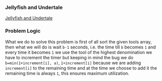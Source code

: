 ### Jellyfish and Undertale
[Jellyfish and Undertale](https://codeforces.com/problemset/problem/1875/A)

### Problem Logic
What we do to solve this problem is first of all sort the given tools array, then what we will do is wait `b-1` seconds, i.e. the time till `b` becomes `1` and every time it becomes `1` we use the tool of the highest denomination we have to increment the timer but keeping in mind the bug we do `b=min(1+increment[i], a)`, `1+increment[i]` because we are adding `increment[i]` to the remaining time and at the time we choose to add it the remaining time is always `1`, this ensures maximum utilization.